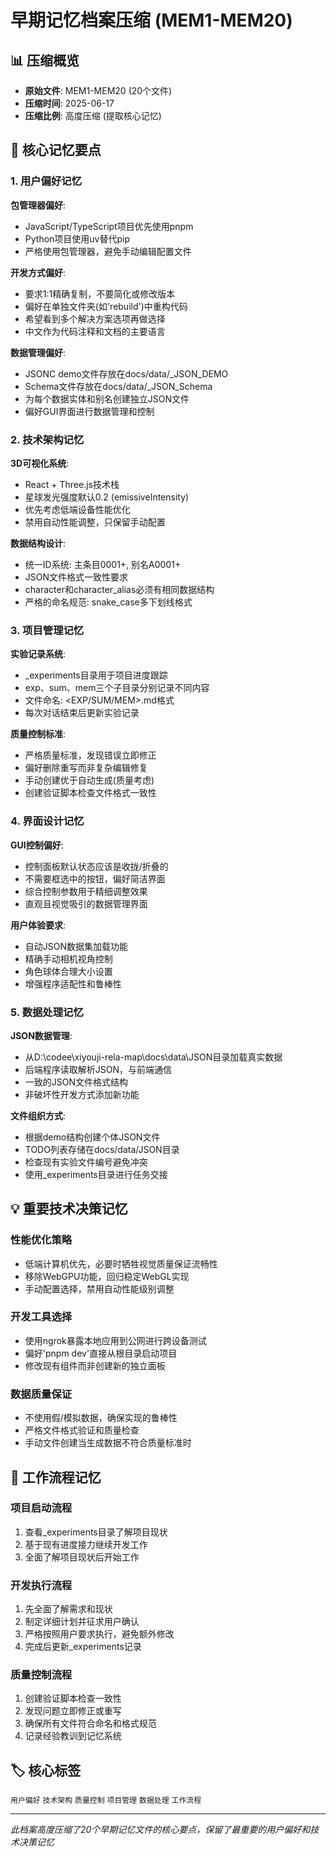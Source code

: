 # 早期记忆档案压缩 (MEM1-MEM20)

## 📊 压缩概览
- **原始文件**: MEM1-MEM20 (20个文件)
- **压缩时间**: 2025-06-17
- **压缩比例**: 高度压缩 (提取核心记忆)

## 🧠 核心记忆要点

### 1. 用户偏好记忆
**包管理器偏好**:
- JavaScript/TypeScript项目优先使用pnpm
- Python项目使用uv替代pip
- 严格使用包管理器，避免手动编辑配置文件

**开发方式偏好**:
- 要求1:1精确复制，不要简化或修改版本
- 偏好在单独文件夹(如'rebuild')中重构代码
- 希望看到多个解决方案选项再做选择
- 中文作为代码注释和文档的主要语言

**数据管理偏好**:
- JSONC demo文件存放在docs/data/_JSON_DEMO
- Schema文件存放在docs/data/_JSON_Schema
- 为每个数据实体和别名创建独立JSON文件
- 偏好GUI界面进行数据管理和控制

### 2. 技术架构记忆
**3D可视化系统**:
- React + Three.js技术栈
- 星球发光强度默认0.2 (emissiveIntensity)
- 优先考虑低端设备性能优化
- 禁用自动性能调整，只保留手动配置

**数据结构设计**:
- 统一ID系统: 主条目0001+, 别名A0001+
- JSON文件格式一致性要求
- character和character_alias必须有相同数据结构
- 严格的命名规范: snake_case多下划线格式

### 3. 项目管理记忆
**实验记录系统**:
- _experiments目录用于项目进度跟踪
- exp、sum、mem三个子目录分别记录不同内容
- 文件命名: <EXP/SUM/MEM><num>.md格式
- 每次对话结束后更新实验记录

**质量控制标准**:
- 严格质量标准，发现错误立即修正
- 偏好删除重写而非复杂编辑修复
- 手动创建优于自动生成(质量考虑)
- 创建验证脚本检查文件格式一致性

### 4. 界面设计记忆
**GUI控制偏好**:
- 控制面板默认状态应该是收拢/折叠的
- 不需要框选中的按钮，偏好简洁界面
- 综合控制参数用于精细调整效果
- 直观且视觉吸引的数据管理界面

**用户体验要求**:
- 自动JSON数据集加载功能
- 精确手动相机视角控制
- 角色球体合理大小设置
- 增强程序适配性和鲁棒性

### 5. 数据处理记忆
**JSON数据管理**:
- 从D:\codee\xiyouji-rela-map\docs\data\JSON目录加载真实数据
- 后端程序读取解析JSON，与前端通信
- 一致的JSON文件格式结构
- 非破坏性开发方式添加新功能

**文件组织方式**:
- 根据demo结构创建个体JSON文件
- TODO列表存储在docs/data/JSON目录
- 检查现有实验文件编号避免冲突
- 使用_experiments目录进行任务交接

## 💡 重要技术决策记忆

### 性能优化策略
- 低端计算机优先，必要时牺牲视觉质量保证流畅性
- 移除WebGPU功能，回归稳定WebGL实现
- 手动配置选择，禁用自动性能级别调整

### 开发工具选择
- 使用ngrok暴露本地应用到公网进行跨设备测试
- 偏好'pnpm dev'直接从根目录启动项目
- 修改现有组件而非创建新的独立面板

### 数据质量保证
- 不使用假/模拟数据，确保实现的鲁棒性
- 严格文件格式验证和质量检查
- 手动文件创建当生成数据不符合质量标准时

## 🔄 工作流程记忆

### 项目启动流程
1. 查看_experiments目录了解项目现状
2. 基于现有进度接力继续开发工作
3. 全面了解项目现状后开始工作

### 开发执行流程
1. 先全面了解需求和现状
2. 制定详细计划并征求用户确认
3. 严格按照用户要求执行，避免额外修改
4. 完成后更新_experiments记录

### 质量控制流程
1. 创建验证脚本检查一致性
2. 发现问题立即修正或重写
3. 确保所有文件符合命名和格式规范
4. 记录经验教训到记忆系统

## 🏷️ 核心标签
`用户偏好` `技术架构` `质量控制` `项目管理` `数据处理` `工作流程`

---
*此档案高度压缩了20个早期记忆文件的核心要点，保留了最重要的用户偏好和技术决策记忆*
